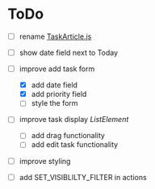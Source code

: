 # ToDo
- [ ] rename [TaskArticle.js](./src/components/TaskArticle.js)
- [ ] show date field next to Today
- [ ] improve add task form
	- [x] add date field
	- [x] add priority field
	- [ ] style the form
- [ ] improve task display *ListElement*
	- [ ] add drag functionality
	- [ ] add edit task functionality
- [ ] improve styling
- [ ] add SET_VISIBLILTY_FILTER in actions

